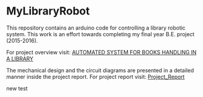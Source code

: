 # MyLibraryRobot
This repository contains an arduino code for controlling a library robotic system. This work is an effort towards completing my final year B.E. project (2015-2016).

For project overview visit: [AUTOMATED SYSTEM FOR BOOKS HANDLING IN A LIBRARY](https://maheshl.weebly.com/be-automated-system-for-books-handling-in-a-library.html)

The mechanical design and the circuit diagrams are presented in a detailed manner inside the project report.
For project report visit: [Project_Report](https://maheshl.weebly.com/uploads/1/2/7/3/127321893/robotic_system_for_book_sorting_and_handling.pdf)

new test
